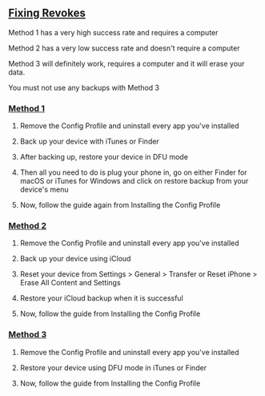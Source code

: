 ## [Fixing Revokes](accent://)

Method 1 has a very high success rate and requires a computer

Method 2 has a very low success rate and doesn't require a computer

Method 3 will definitely work, requires a computer and it will erase your data.

You must not use any backups with Method 3

### [Method 1](accent://)

1. Remove the Config Profile and uninstall every app you've installed

2. Back up your device with iTunes or Finder

3. After backing up, restore your device in DFU mode

4. Then all you need to do is plug your phone in, go on either Finder for macOS or iTunes for Windows and click on restore backup from your device's menu

5. Now, follow the guide again from Installing the Config Profile

### [Method 2](accent://)

1. Remove the Config Profile and uninstall every app you've installed

2. Back up your device using iCloud

3. Reset your device from Settings > General > Transfer or Reset iPhone > Erase All Content and Settings

4. Restore your iCloud backup when it is successful

3. Now, follow the guide from Installing the Config Profile

### [Method 3](accent://)

1. Remove the Config Profile and uninstall every app you've installed

2. Restore your device using DFU mode in iTunes or Finder

3. Now, follow the guide from Installing the Config Profile

